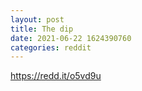 ```yaml
--- 
layout: post 
title: The dip 
date: 2021-06-22 1624390760 
categories: reddit 
--- 
```

https://redd.it/o5vd9u